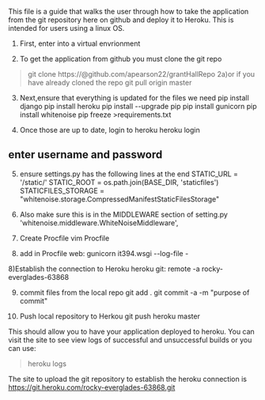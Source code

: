 This file is a guide that walks the user through how to 
take the application from the git repository here on github
and deploy it to Heroku. This is intended for users using a 
linux OS.

1) First, enter into a virtual envrionment

2) To get the application from github you must clone the git repo
> git clone https://<username>@github.com/apearson22/grantHallRepo
2a)or if you have already cloned the repo
> git pull origin master

3) Next,ensure that everything is updated for the files we need
 pip install django
 pip install heroku
 pip install --upgrade pip
 pip install gunicorn
 pip install whitenoise
 pip freeze >requirements.txt

4) Once those are up to date, login to heroku
 heroku login
## enter username and password

5) ensure settings.py has the following lines at the end
STATIC_URL = '/static/'
STATIC_ROOT = os.path.join(BASE_DIR, 'staticfiles')
STATICFILES_STORAGE = "whitenoise.storage.CompressedManifestStaticFilesStorage"

6) Also make sure this is in the MIDDLEWARE section of setting.py
'whitenoise.middleware.WhiteNoiseMiddleware',

7) Create Procfile
 vim Procfile

8) add in Procfile
web: gunicorn it394.wsgi --log-file -

8)Establish the connection to Heroku
 heroku git: remote -a rocky-everglades-63868

9) commit files from the local repo
 git add .
 git commit -a -m "purpose of commit"

10) Push local repository to Herkou
 git push heroku master


This should allow you to have your application deployed
to heroku. You can visit the site to see view logs of
successful and unsuccessful builds or you can use:
> heroku logs

The site to upload the git repository to establish the 
heroku connection is https://git.heroku.com/rocky-everglades-63868.git
